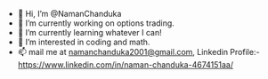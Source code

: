 <!--
**NamanChanduka/NamanChanduka** is a ✨ _special_ ✨ repository because its `README.md` (this file) appears on your GitHub profile.

Here are some ideas to get you started:
-->

- 👋 Hi, I’m @NamanChanduka
- 🔭 I’m currently working on options trading.
- 🌱 I’m currently learning whatever I can!
- 👀 I’m interested in coding and math.
- 📫 mail me at namanchanduka2001@gmail.com, Linkedin Profile:- https://www.linkedin.com/in/naman-chanduka-4674151aa/

